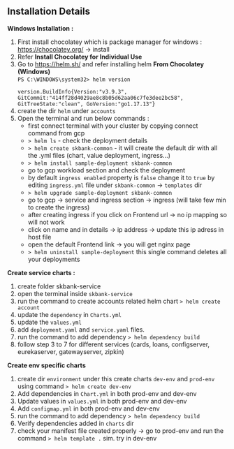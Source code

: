Installation Details
---

**Windows Installation :**
1) First install chocolatey which is package manager for windows : https://chocolatey.org/ -> install
2) Refer **Install Chocolatey for Individual Use**
3) Go to https://helm.sh/ and refer installing helm **From Chocolatey (Windows)**<br />
   <code>PS C:\WINDOWS\system32> helm version<br />
   version.BuildInfo{Version:"v3.9.3", GitCommit:"414ff28d4029ae8c8b05d62aa06c7fe3dee2bc58", GitTreeState:"clean", GoVersion:"go1.17.13"}</code>
4) create the dir `helm` under `accounts`
5) Open the terminal and run below commands :<br />
   - first connect terminal with your cluster by copying connect command from gcp
   - `> helm ls` - check the deployment details
   - `> helm create skbank-common` - it will create the default dir with all the .yml files (chart, value deployment, ingress...)
   - `> helm install sample-deployment skbank-common` 
   - go to gcp workload section and check the deployment 
   - by default `ingress enabled` property is `false` change it to `true` by editing `ingress.yml` file under `skbank-common` -> `templates` dir
   - `> helm upgrade sample-deployment skbank-common` 
   - go to gcp -> service and ingress section -> ingress (will take few min to create the ingress)
   - after creating ingress if you click on Frontend url -> no ip mapping so will not work
   - click on name and in details -> ip address -> update this ip adress in host file
   - open the default Frontend link -> you will get nginx page
   - `> helm uninstall sample-deployment` this single command deletes all your deployments

**Create service charts :** 
1) create folder skbank-service
2) open the terminal inside `skbank-service`
3) run the command to create accounts related helm chart `> helm create account`
4) update the `dependency` in `Charts.yml`
5) update the `values.yml`
6) add `deployment.yaml` and `service.yaml` files.
7) run the command to add dependency `> helm dependency build`
8) follow step 3 to 7 for different services (cards, loans, configserver, eurekaserver, gatewayserver, zipkin)

**Create env specific charts**
1) create dir `environment` under this create charts `dev-env` and `prod-env` using command `> helm create dev-env`
2) Add dependencies in `Chart.yml` in both prod-env and dev-env
3) Update values in `values.yml` in both prod-env and dev-env
4) Add `configmap.yml` in both prod-env and dev-env
5) run the command to add dependency `> helm dependency build`
6) Verify dependencies added in `charts` dir
7) check your manifest file created properly -> go to prod-env and run the command `> helm template .` sim. try in dev-env